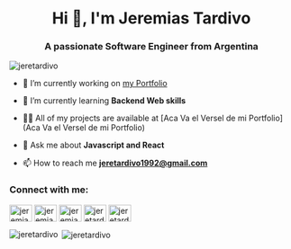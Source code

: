 <h1 align="center">Hi 👋, I'm Jeremias Tardivo</h1>
<h3 align="center">A passionate Software Engineer from Argentina</h3>

<p align="left"> <img src="https://komarev.com/ghpvc/?username=jeretardivo&label=Profile%20views&color=0e75b6&style=flat" alt="jeretardivo" /> </p>

- 🔭 I’m currently working on [my Portfolio](https://github.com/JereTardivo/JereTardivo.git)

- 🌱 I’m currently learning **Backend Web skills**

- 👨‍💻 All of my projects are available at [Aca Va el Versel de mi Portfolio](Aca Va el Versel de mi Portfolio)

- 💬 Ask me about **Javascript and React**

- 📫 How to reach me **jeretardivo1992@gmail.com**

<h3 align="left">Connect with me:</h3>
<p align="left">
<a href="https://twitter.com/jeremiastardivo" target="blank"><img align="center" src="https://raw.githubusercontent.com/rahuldkjain/github-profile-readme-generator/master/src/images/icons/Social/twitter.svg" alt="jeremiastardivo" height="30" width="40" /></a>
<a href="https://linkedin.com/in/jeremias-tardivo" target="blank"><img align="center" src="https://raw.githubusercontent.com/rahuldkjain/github-profile-readme-generator/master/src/images/icons/Social/linked-in-alt.svg" alt="jeremias-tardivo" height="30" width="40" /></a>
<a href="https://fb.com/jeremiastardivo" target="blank"><img align="center" src="https://raw.githubusercontent.com/rahuldkjain/github-profile-readme-generator/master/src/images/icons/Social/facebook.svg" alt="jeremiastardivo" height="30" width="40" /></a>
<a href="https://instagram.com/jeretardivo" target="blank"><img align="center" src="https://raw.githubusercontent.com/rahuldkjain/github-profile-readme-generator/master/src/images/icons/Social/instagram.svg" alt="jeretardivo" height="30" width="40" /></a>
<a href="https://www.leetcode.com/jeretardivo" target="blank"><img align="center" src="https://raw.githubusercontent.com/rahuldkjain/github-profile-readme-generator/master/src/images/icons/Social/leet-code.svg" alt="jeretardivo" height="30" width="40" /></a>
</p>

<p><img align="left" src="https://github-readme-stats.vercel.app/api/top-langs?username=jeretardivo&show_icons=true&locale=en&layout=compact" alt="jeretardivo" /></p>

<p>&nbsp;<img align="center" src="https://github-readme-stats.vercel.app/api?username=jeretardivo&show_icons=true&locale=en" alt="jeretardivo" /></p>
